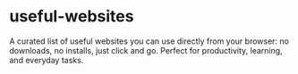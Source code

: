 # useful-websites
A curated list of useful websites you can use directly from your browser: no downloads, no installs, just click and go. Perfect for productivity, learning, and everyday tasks.
